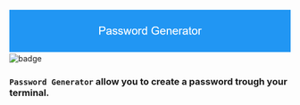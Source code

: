 ![img](Password_Gen.png)
![badge](https://img.shields.io/github/license/quantumporium/password_generator)

### ```Password Generator``` allow you to create a password trough your terminal.
